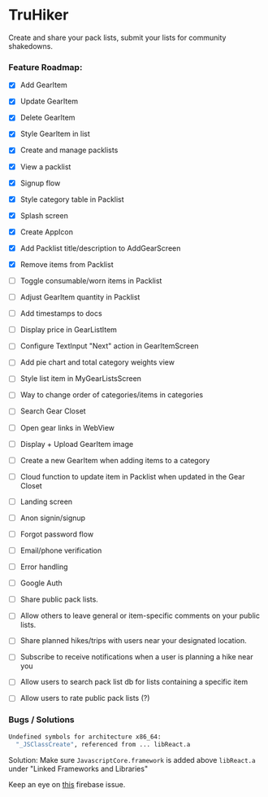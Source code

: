 # TruHiker

Create and share your pack lists, submit your lists for community shakedowns.

### Feature Roadmap:

- [x] Add GearItem
- [x] Update GearItem
- [x] Delete GearItem
- [x] Style GearItem in list
- [x] Create and manage packlists
- [x] View a packlist
- [x] Signup flow
- [x] Style category table in Packlist
- [x] Splash screen
- [x] Create AppIcon
- [x] Add Packlist title/description to AddGearScreen
- [x] Remove items from Packlist
- [ ] Toggle consumable/worn items in Packlist
- [ ] Adjust GearItem quantity in Packlist
- [ ] Add timestamps to docs
- [ ] Display price in GearListItem
- [ ] Configure TextInput "Next" action in GearItemScreen
- [ ] Add pie chart and total category weights view
- [ ] Style list item in MyGearListsScreen
- [ ] Way to change order of categories/items in categories
- [ ] Search Gear Closet
- [ ] Open gear links in WebView
- [ ] Display + Upload GearItem image
- [ ] Create a new GearItem when adding items to a category
- [ ] Cloud function to update item in  Packlist when updated in the Gear Closet
- [ ] Landing screen
- [ ] Anon signin/signup
- [ ] Forgot password flow
- [ ] Email/phone verification
- [ ] Error handling

- [ ] Google Auth
- [ ] Share public pack lists.
- [ ] Allow others to leave general or item-specific comments on your public lists.
- [ ] Share planned hikes/trips with users near your designated location.
- [ ] Subscribe to receive notifications when a user is planning a hike near you
- [ ] Allow users to search pack list db for lists containing a specific item
- [ ] Allow users to rate public pack lists (?)

### Bugs / Solutions
```bash
Undefined symbols for architecture x86_64:
  "_JSClassCreate", referenced from ... libReact.a
```
Solution: Make sure `JavascriptCore.framework` is added above `libReact.a` under "Linked Frameworks and Libraries"

Keep an eye on [this](https://github.com/firebase/firebase-js-sdk/issues/1824) firebase issue.
